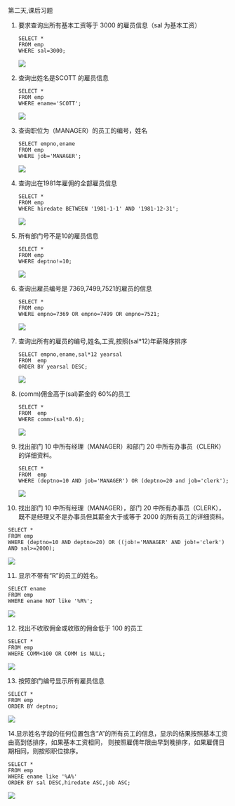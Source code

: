 第二天,课后习题

1. 要求查询出所有基本工资等于 3000 的雇员信息（sal 为基本工资）

   ```mysql
   SELECT *
   FROM emp
   WHERE sal=3000;
   ```
   ![](http://tuku1-images.oss-cn-hangzhou.aliyuncs.com/18-11-5/99228817.jpg)

2. 查询出姓名是SCOTT 的雇员信息

   ```mysql
   SELECT *
   FROM emp
   WHERE ename='SCOTT';
   ```
   ![](http://tuku1-images.oss-cn-hangzhou.aliyuncs.com/18-11-5/18803427.jpg)

3. 查询职位为（MANAGER）的员工的编号，姓名

   ```mysql
   SELECT empno,ename
   FROM emp
   WHERE job='MANAGER';
   ```
   ![](http://tuku1-images.oss-cn-hangzhou.aliyuncs.com/18-11-5/58728911.jpg)

4. 查询出在1981年雇佣的全部雇员信息

   ```MYSQL
   SELECT *
   FROM emp
   WHERE hiredate BETWEEN '1981-1-1' AND '1981-12-31';
   ```
   ![](http://tuku1-images.oss-cn-hangzhou.aliyuncs.com/18-11-5/89774306.jpg)

5. 所有部门号不是10的雇员信息  

   ```MYSQL
   SELECT *
   FROM emp
   WHERE deptno!=10;
   ```
   ![](http://tuku1-images.oss-cn-hangzhou.aliyuncs.com/18-11-5/84365705.jpg)

6. 查询出雇员编号是 7369,7499,7521的雇员的信息  

   ```mysql
   SELECT *
   FROM emp
   WHERE empno=7369 OR empno=7499 OR empno=7521;
   ```
   ![](http://tuku1-images.oss-cn-hangzhou.aliyuncs.com/18-11-5/65749356.jpg)

7. 查询出所有的雇员的编号,姓名,工资,按照(sal*12)年薪降序排序

   ```mysql
   SELECT empno,ename,sal*12 yearsal
   FROM  emp
   ORDER BY yearsal DESC;
   ```
   ![](http://tuku1-images.oss-cn-hangzhou.aliyuncs.com/18-11-5/56226854.jpg)

8. (comm)佣金高于(sal)薪金的 60%的员工

   ```mysql
   SELECT *
   FROM  emp
   WHERE comm>(sal*0.6);
   ```
   ![](http://tuku1-images.oss-cn-hangzhou.aliyuncs.com/18-11-5/47620181.jpg)

9. 找出部门 10 中所有经理（MANAGER）和部门 20 中所有办事员（CLERK）的详细资料。

   ```mysql
   SELECT *
   FROM  emp
   WHERE (deptno=10 AND job='MANAGER') OR (deptno=20 and job='clerk');
   ```
   ![](http://tuku1-images.oss-cn-hangzhou.aliyuncs.com/18-11-5/47620181.jpg)

10. 找出部门 10 中所有经理（MANAGER），部门 20 中所有办事员（CLERK），既不是经理又不是办事员但其薪金大于或等于 2000 的所有员工的详细资料。

  ```MYSQL
  SELECT *
  FROM emp
  WHERE (deptno=10 AND deptno=20) OR ((job!='MANAGER' AND job!='clerk') AND sal>=2000);
  ```

  ![](http://tuku1-images.oss-cn-hangzhou.aliyuncs.com/18-11-5/20669618.jpg)

11. 显示不带有“R”的员工的姓名。

   ```mysql
   SELECT ename
   FROM emp
   WHERE ename NOT like '%R%';
   ```

   ![](http://tuku1-images.oss-cn-hangzhou.aliyuncs.com/18-11-5/74653863.jpg)

12. 找出不收取佣金或收取的佣金低于 100 的员工

   ```MYSQL
   SELECT *
   FROM emp
   WHERE COMM<100 OR COMM is NULL;
   
   ```
   ![](http://tuku1-images.oss-cn-hangzhou.aliyuncs.com/18-11-5/21269777.jpg)

13. 按照部门编号显示所有雇员信息

   ```mysql
   SELECT *
   FROM emp
   ORDER BY deptno;
   ```

![](http://tuku1-images.oss-cn-hangzhou.aliyuncs.com/18-11-5/7888384.jpg)

14.显示姓名字段的任何位置包含“A”的所有员工的信息，显示的结果按照基本工资由高到低排序，如果基本工资相同， 则按照雇佣年限由早到晚排序，如果雇佣日期相同，则按照职位排序。

```MYSQL
SELECT *
FROM emp
WHERE ename like '%A%'
ORDER BY sal DESC,hiredate ASC,job ASC;
```

![](http://tuku1-images.oss-cn-hangzhou.aliyuncs.com/18-11-5/50535480.jpg)